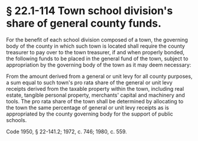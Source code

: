 # § 22.1-114 Town school division's share of general county funds.

<p>For the benefit of each school division composed of a town, the governing body of the county in which such town is located shall require the county treasurer to pay over to the town treasurer, if and when properly bonded, the following funds to be placed in the general fund of the town, subject to appropriation by the governing body of the town as it may deem necessary:</p><p>From the amount derived from a general or unit levy for all county purposes, a sum equal to such town's pro rata share of the general or unit levy receipts derived from the taxable property within the town, including real estate, tangible personal property, merchants' capital and machinery and tools. The pro rata share of the town shall be determined by allocating to the town the same percentage of general or unit levy receipts as is appropriated by the county governing body for the support of public schools.</p><p>Code 1950, § 22-141.2; 1972, c. 746; 1980, c. 559.</p>